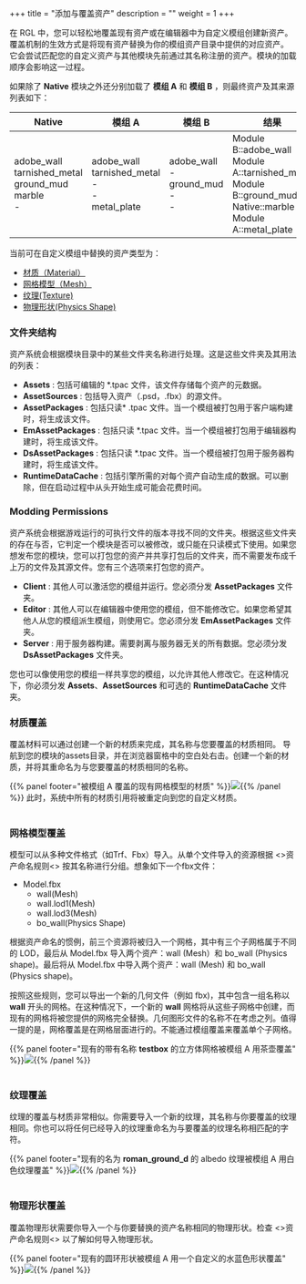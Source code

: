 +++
title = "添加与覆盖资产"
description = ""
weight = 1
+++

在 RGL 中，您可以轻松地覆盖现有资产或在编辑器中为自定义模组创建新资产。覆盖机制的生效方式是将现有资产替换为你的模组资产目录中提供的对应资产。 它会尝试匹配您的自定义资产与其他模块先前通过其名称注册的资产。模块的加载顺序会影响这一过程。

如果除了 **Native** 模块之外还分别加载了 **模组 A** 和 **模组 B** ，则最终资产及其来源列表如下：

<table style="vertical-align: bottom">
<thead>
    <tr>
        <th>Native</td>
        <th>模组 A</td>
        <th>模组 B</td>
        <th>结果</td>
    </tr>
</thead>
<tbody>
    <tr>
        <td>adobe_wall<br>tarnished_metal<br>ground_mud<br>marble<br>-<br></td>
        <td>adobe_wall<br>tarnished_metal<br>-<br>-<br>metal_plate</td>
        <td>adobe_wall<br>-<br>ground_mud<br>-<br>-<br></td>
        <td>Module B::adobe_wall<br>Module A::tarnished_metal<br>Module B::ground_mud<br>Native::marble<br>Module A::metal_plate<br></td>
    </tr>
</tbody>
</table>

当前可在自定义模组中替换的资产类型为：

- [材质（Material）](#材质覆盖)
- [网格模型（Mesh）](#网格模型覆盖)
- [纹理(Texture)](#纹理覆盖)
- [物理形状(Physics Shape)](#物理形状覆盖)

### 文件夹结构

资产系统会根据模块目录中的某些文件夹名称进行处理。这是这些文件夹及其用法的列表：

- **Assets** : 包括可编辑的 *.tpac 文件，该文件存储每个资产的元数据。
- **AssetSources** : 包括导入资产（.psd，.fbx）的源文件。
- **AssetPackages** : 包括只读* .tpac 文件。当一个模组被打包用于客户端构建时，将生成该文件。
- **EmAssetPackages** : 包括只读 *.tpac 文件。当一个模组被打包用于编辑器构建时，将生成该文件。
- **DsAssetPackages** : 包括只读 *.tpac 文件。当一个模组被打包用于服务器构建时，将生成该文件。
- **RuntimeDataCache** :  包括引擎所需的对每个资产自动生成的数据。可以删除，但在启动过程中从头开始生成可能会花费时间。

### Modding Permissions

资产系统会根据游戏运行的可执行文件的版本寻找不同的文件夹。根据这些文件夹的存在与否，它判定一个模块是否可以被修改，或只能在只读模式下使用。如果您想发布您的模块，您可以打包您的资产并共享打包后的文件夹，而不需要发布成千上万的文件及其源文件。您有三个选项来打包您的资产。

- **Client** : 其他人可以激活您的模组并运行。您必须分发 **AssetPackages** 文件夹。
- **Editor** : 其他人可以在编辑器中使用您的模组，但不能修改它。如果您希望其他人从您的模组派生模组，则使用它。您必须分发 **EmAssetPackages** 文件夹。
- **Server** : 用于服务器构建。需要剥离与服务器无关的所有数据。您必须分发 **DsAssetPackages** 文件夹。

您也可以像使用您的模组一样共享您的模组，以允许其他人修改它。在这种情况下，你必须分发 **Assets**、**AssetSources** 和可选的 **RuntimeDataCache** 文件夹。

### 材质覆盖
覆盖材料可以通过创建一个新的材质来完成，其名称与您要覆盖的材质相同。
导航到您的模块的assets目录，并在浏览器窗格中的空白处右击。创建一个新的材质，并将其重命名为与您要覆盖的材质相同的名称。

{{% panel footer="被模组 A 覆盖的现有网格模型的材质" %}}![](/img/modding/assets/material_override.png){{% /panel %}}
此时，系统中所有的材质引用将被重定向到您的自定义材质。
<br><br>
### 网格模型覆盖
模型可以从多种文件格式（如Trf、Fbx）导入。从单个文件导入的资源根据 <>资产命名规则<> 按其名称进行分组。想象如下一个fbx文件：

- Model.fbx
    - wall(Mesh)
    - wall.lod1(Mesh)
    - wall.lod3(Mesh)
    - bo_wall(Physics Shape)

根据资产命名的惯例，前三个资源将被归入一个网格，其中有三个子网格属于不同的 LOD，最后从 Model.fbx 导入两个资产：wall (Mesh）和 bo_wall (Physics shape)。最后将从 Model.fbx 中导入两个资产：wall (Mesh) 和 bo_wall (Physics shape)。

按照这些规则，您可以导出一个新的几何文件（例如 fbx)，其中包含一组名称以 **wall** 开头的网格。在这种情况下，一个新的 **wall** 网格将从这些子网格中创建，而现有的网格将被您提供的网格完全替换。几何图形文件的名称不在考虑之列。值得一提的是，网格覆盖是在网格层面进行的。不能通过模组覆盖来覆盖单个子网格。

{{% panel footer="现有的带有名称 **testbox** 的立方体网格被模组 A 用茶壶覆盖" %}}![](/img/modding/assets/metamesh_override.png){{% /panel %}}
<br><br>
### 纹理覆盖
纹理的覆盖与材质非常相似。你需要导入一个新的纹理，其名称与你要覆盖的纹理相同。你也可以将任何已经导入的纹理重命名为与要覆盖的纹理名称相匹配的字符。

{{% panel footer="现有的名为 **roman_ground_d** 的 albedo 纹理被模组 A 用白色纹理覆盖" %}}![](/img/modding/assets/texture_override.png){{% /panel %}}
<br><br>
### 物理形状覆盖
覆盖物理形状需要你导入一个与你要替换的资产名称相同的物理形状。检查 <>资产命名规则<> 以了解如何导入物理形状。

{{% panel footer="现有的圆环形状被模组 A 用一个自定义的水蓝色形状覆盖" %}}![](/img/modding/assets/physics_shape_override.png){{% /panel %}}
